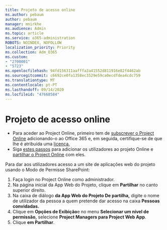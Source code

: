 ```yaml
---
title: Projeto de acesso online
ms.author: pebaum
author: pebaum
manager: mnirkhe
ms.audience: Admin
ms.topic: article
ms.service: o365-administration
ROBOTS: NOINDEX, NOFOLLOW
localization_priority: Priority
ms.collection: Adm_O365
ms.custom:
- "2700001"
- "5723"
ms.openlocfilehash: 94fd156311aafffa2a41552d811916e82f4462ab
ms.sourcegitcommit: c6692ce0fa1358ec3529e59ca0ecdfdea4cdc759
ms.translationtype: MT
ms.contentlocale: pt-PT
ms.lasthandoff: 09/14/2020
ms.locfileid: "47668584"
---
```

# <a name="access-project-online"></a>Projeto de acesso online

- Para aceder ao Project Online, primeiro tem de [subscrever o Project Online](https://docs.microsoft.com/ProjectOnline/get-started-with-project-online) adicionando-o ao Office 365 e, em seguida, certifique-se de que lhe é atribuída uma [licença.](https://docs.microsoft.com/ProjectOnline/step-1-sign-up-for-project-online#next-make-sure-you-can-get-in)
- Siga [estes passos](https://docs.microsoft.com/ProjectOnline/step-2-add-people-to-project-online) para adicionar os utilizadores ao projeto Online e [partilhar o Project Online](https://docs.microsoft.com/ProjectOnline/step-2-add-people-to-project-online#4-finally-share-project-online-with-the-people-you-added) com eles.

Para dar aos utilizadores acesso a um site de aplicações web do projeto usando o Modo de Permisse SharePoint:

1. Faça login no Project Online como administrador.
2. Na página inicial da App Web do Projeto, clique em **Partilhar** no canto superior direito.
3. Na caixa de diálogo **da App Web do Projeto De partilha,** digite o nome de utilizador da pessoa a quem pretende dar acesso na caixa **Pessoas convidadas.**
4. Clique em **Opções de Exibição**e no menu **Selecionar um nível de permissão,** selecione **Project Managers para Project Web App**.
5. Clique **em Partilhar**.
